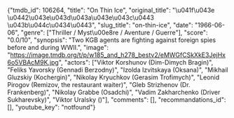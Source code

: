 {"tmdb_id": 106264, "title": "On Thin Ice", "original_title": "\u041f\u043e \u0442\u043e\u043d\u043a\u043e\u043c\u0443 \u043b\u044c\u0434\u0443", "slug_title": "on-thin-ice", "date": "1966-06-06", "genre": ["Thriller / Myst\u00e8re / Aventure / Guerre"], "score": "0.0/10", "synopsis": "Two KGB agents are fighting against foreign spies before and during WWII.", "image": "https://image.tmdb.org/t/p/w185_and_h278_bestv2/eMWGfCSkXkE3JejHx6o5VBAcM9K.jpg", "actors": ["Viktor Korshunov (Dim-Dimych Bragin)", "Feliks Yavorsky (Gennadi Berzodny)", "Izolda Izvitskaya (Oksana)", "Mikhail Gluzskiy (Kochergin)", "Nikolay Kryuchkov (Gerasim Trofimych)", "Leonid Pirogov (Remizov, the restaurant waiter)", "Gleb Strizhenov (Dr. Frankenberg)", "Nikolay Grabbe (Osadchi)", "Vadim Zakharchenko (Driver Sukharevsky)", "Viktor Uralsky ()"], "comments": [], "recommandations_id": [], "youtube_key": "notfound"}